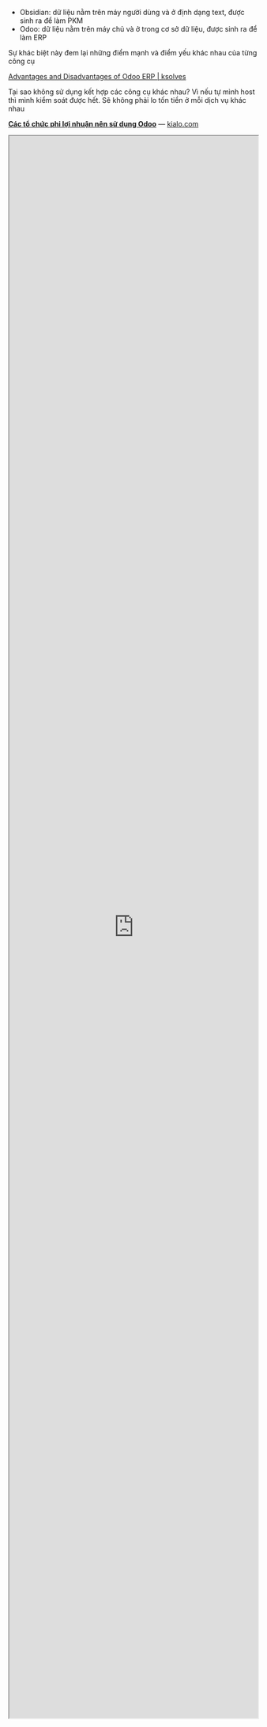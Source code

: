 - Obsidian: dữ liệu nằm trên máy người dùng và ở định dạng text, được sinh ra để làm PKM
- Odoo: dữ liệu nằm trên máy chủ và ở trong cơ sở dữ liệu, được sinh ra để làm ERP

Sự khác biệt này đem lại những điểm mạnh và điểm yếu khác nhau của từng công cụ 

[Advantages and Disadvantages of Odoo ERP | ksolves](https://www.ksolves.com/blog/odoo/advantages-and-disadvantages-of-odoo-erp)

Tại sao không sử dụng kết hợp các công cụ khác nhau? Vì nếu tự mình host thì mình kiểm soát được hết. Sẽ không phải lo tốn tiền ở mỗi dịch vụ khác nhau
<div data-height="auto"><p><strong><a href="https://www.kialo.com/c%C3%A1c-t%E1%BB%95-ch%E1%BB%A9c-phi-l%E1%BB%A3i-nhu%E1%BA%ADn-n%C3%AAn-s%E1%BB%AD-d%E1%BB%A5ng-odoo-61586">Các tổ chức phi lợi nhuận nên sử dụng Odoo</a></strong> &mdash; <a href="https://www.kialo.com/">kialo.com</a></p><script async src='https://www.kialo.com/assets/static/js/embedded-kialo.min.js' charset='utf-8'></script></div>

<p><iframe src="https://www.kialo.com/c%C3%A1c-t%E1%BB%95-ch%E1%BB%A9c-phi-l%E1%BB%A3i-nhu%E1%BA%ADn-n%C3%AAn-s%E1%BB%AD-d%E1%BB%A5ng-odoo-61586?embedder&amp;scriptlessEmbedVersion=1" width="100%" height="600px" style="height: 80vh;" allowfullscreen></iframe></p>